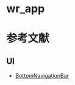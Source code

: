 # wr_app

# 参考文献
## UI
- [BottomNavigationBar](https://api.flutter.dev/flutter/material/BottomNavigationBar-class.html)
